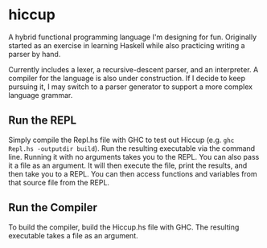 # hiccup
A hybrid functional programming language I'm designing for fun. Originally started as an exercise in learning Haskell while also practicing writing a parser by hand.

Currently includes a lexer, a recursive-descent parser, and an interpreter. A compiler for the language is also under construction. If I decide to keep pursuing it, I may switch to a parser generator to support a more complex language grammar.

## Run the REPL

Simply compile the Repl.hs file with GHC to test out Hiccup (e.g. `ghc Repl.hs -outputdir build`). Run the resulting executable via the command line. Running it with no arguments takes you to the REPL. You can also pass it a file as an argument. It will then execute the file, print the results, and then take you to a REPL. You can then access functions and variables from that source file from the REPL.

## Run the Compiler

To build the compiler, build the Hiccup.hs file with GHC. The resulting executable takes a file as an argument.
